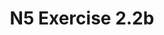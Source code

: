 ---
#This is just for you to quickly see what the file is - it can be anything you want
title: N5 Exercise 2.2b

#This must match the level for the page you want it to appear on
level: National 5

#This must match the category id for the table the table you wish this to appear in
category: n5exercises

#This must match the subject you wish this to appear in
subject: Chemistry

#There should be an entry here for each column in the table you wish to populate:
'#': 2.22
Unit: Carboxylic Acids
Exercises:
    - url: /chemistry/national5/Nat5 Self Study Exercises/Nat5PP SelfStudy 2.2b.pdf
      link_text: Unit 2.2b Exercises
---
